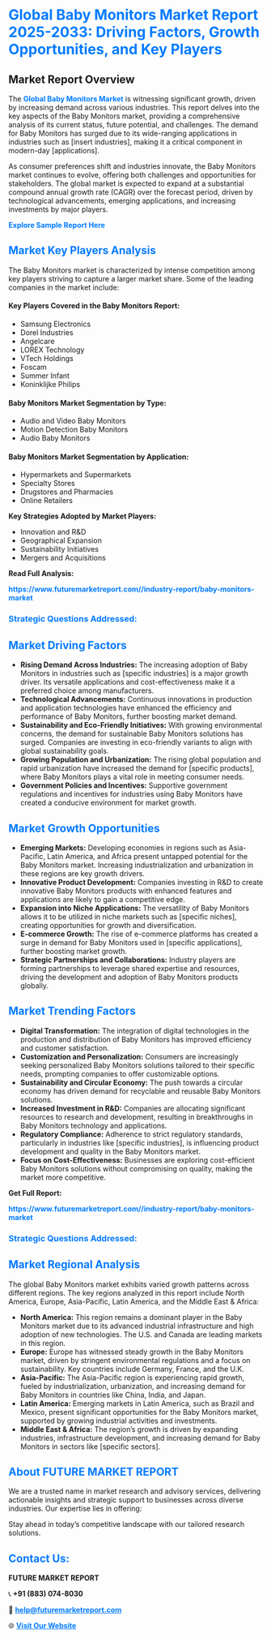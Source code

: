 <h1 style="color: #007BFF;">Global Baby Monitors Market Report 2025-2033: Driving Factors, Growth Opportunities, and Key Players</h1>

<section id="overview">
<h2>Market Report Overview</h2>
<p>The <a href="https://www.futuremarketreport.com//industry-report/baby-monitors-market" style="color: #007BFF; text-decoration: none;"><strong>Global Baby Monitors Market</strong></a> is witnessing significant growth, driven by increasing demand across various industries. This report delves into the key aspects of the Baby Monitors market, providing a comprehensive analysis of its current status, future potential, and challenges. The demand for Baby Monitors has surged due to its wide-ranging applications in industries such as [insert industries], making it a critical component in modern-day [applications].</p>
<p>As consumer preferences shift and industries innovate, the Baby Monitors market continues to evolve, offering both challenges and opportunities for stakeholders. The global market is expected to expand at a substantial compound annual growth rate (CAGR) over the forecast period, driven by technological advancements, emerging applications, and increasing investments by major players.</p>
</section>

<section id="overview">
<p><a href="https://www.futuremarketreport.com//request-sample/reportId=63954" style="color: #007BFF; text-decoration: none;"><strong>Explore Sample Report Here</strong></a></p>
</section>

<section id="key-players">
<h2 style="color: #007BFF;">Market Key Players Analysis</h2>
<p>The Baby Monitors market is characterized by intense competition among key players striving to capture a larger market share. Some of the leading companies in the market include:</p>
<h4>Key Players Covered in the Baby Monitors Report:</h4>
<ul><li>Samsung Electronics</li><li>Dorel Industries</li><li>Angelcare</li><li>LOREX Technology</li><li>VTech Holdings</li><li>Foscam</li><li>Summer Infant</li><li>Koninklijke Philips</li></ul>
<h4>Baby Monitors Market Segmentation by Type:</h4>
<ul><li>Audio and Video Baby Monitors</li><li>Motion Detection Baby Monitors</li><li>Audio Baby Monitors</li></ul>

<h4>Baby Monitors Market Segmentation by Application:</h4>
<ul><li>Hypermarkets and Supermarkets</li><li>Specialty Stores</li><li>Drugstores and Pharmacies</li><li>Online Retailers</li></ul>
<p><strong>Key Strategies Adopted by Market Players:</strong></p>
<ul>
<li>Innovation and R&D</li>
<li>Geographical Expansion</li>
<li>Sustainability Initiatives</li>
<li>Mergers and Acquisitions</li>
</ul>
</section>

<section>
<p><strong>Read Full Analysis: </strong></p><a href="https://www.futuremarketreport.com//industry-report/baby-monitors-market" style="color: #007BFF; text-decoration: none;"><strong>https://www.futuremarketreport.com//industry-report/baby-monitors-market</strong></a>
<h3 style="color: #007BFF;">Strategic Questions Addressed:</h3>
</section>

<section id="driving-factors">
<h2 style="color: #007BFF;">Market Driving Factors</h2>
<ul>
<li><strong>Rising Demand Across Industries:</strong> The increasing adoption of Baby Monitors in industries such as [specific industries] is a major growth driver. Its versatile applications and cost-effectiveness make it a preferred choice among manufacturers.</li>
<li><strong>Technological Advancements:</strong> Continuous innovations in production and application technologies have enhanced the efficiency and performance of Baby Monitors, further boosting market demand.</li>
<li><strong>Sustainability and Eco-Friendly Initiatives:</strong> With growing environmental concerns, the demand for sustainable Baby Monitors solutions has surged. Companies are investing in eco-friendly variants to align with global sustainability goals.</li>
<li><strong>Growing Population and Urbanization:</strong> The rising global population and rapid urbanization have increased the demand for [specific products], where Baby Monitors plays a vital role in meeting consumer needs.</li>
<li><strong>Government Policies and Incentives:</strong> Supportive government regulations and incentives for industries using Baby Monitors have created a conducive environment for market growth.</li>
</ul>
</section>

<section id="growth-opportunities">
<h2 style="color: #007BFF;">Market Growth Opportunities</h2>
<ul>
<li><strong>Emerging Markets:</strong> Developing economies in regions such as Asia-Pacific, Latin America, and Africa present untapped potential for the Baby Monitors market. Increasing industrialization and urbanization in these regions are key growth drivers.</li>
<li><strong>Innovative Product Development:</strong> Companies investing in R&D to create innovative Baby Monitors products with enhanced features and applications are likely to gain a competitive edge.</li>
<li><strong>Expansion into Niche Applications:</strong> The versatility of Baby Monitors allows it to be utilized in niche markets such as [specific niches], creating opportunities for growth and diversification.</li>
<li><strong>E-commerce Growth:</strong> The rise of e-commerce platforms has created a surge in demand for Baby Monitors used in [specific applications], further boosting market growth.</li>
<li><strong>Strategic Partnerships and Collaborations:</strong> Industry players are forming partnerships to leverage shared expertise and resources, driving the development and adoption of Baby Monitors products globally.</li>
</ul>
</section>

<section id="trending-factors">
<h2 style="color: #007BFF;">Market Trending Factors</h2>
<ul>
<li><strong>Digital Transformation:</strong> The integration of digital technologies in the production and distribution of Baby Monitors has improved efficiency and customer satisfaction.</li>
<li><strong>Customization and Personalization:</strong> Consumers are increasingly seeking personalized Baby Monitors solutions tailored to their specific needs, prompting companies to offer customizable options.</li>
<li><strong>Sustainability and Circular Economy:</strong> The push towards a circular economy has driven demand for recyclable and reusable Baby Monitors solutions.</li>
<li><strong>Increased Investment in R&D:</strong> Companies are allocating significant resources to research and development, resulting in breakthroughs in Baby Monitors technology and applications.</li>
<li><strong>Regulatory Compliance:</strong> Adherence to strict regulatory standards, particularly in industries like [specific industries], is influencing product development and quality in the Baby Monitors market.</li>
<li><strong>Focus on Cost-Effectiveness:</strong> Businesses are exploring cost-efficient Baby Monitors solutions without compromising on quality, making the market more competitive.</li>
</ul>
</section>

<section>
<p><strong>Get Full Report: </strong></p><a href="https://www.futuremarketreport.com//industry-report/baby-monitors-market" style="color: #007BFF; text-decoration: none;"><strong>https://www.futuremarketreport.com//industry-report/baby-monitors-market</strong></a>
<h3 style="color: #007BFF;">Strategic Questions Addressed:</h3>
</section>


<section id="regional-analysis">
<h2 style="color: #007BFF;">Market Regional Analysis</h2>
<p>The global Baby Monitors market exhibits varied growth patterns across different regions. The key regions analyzed in this report include North America, Europe, Asia-Pacific, Latin America, and the Middle East & Africa:</p>
<ul>
<li><strong>North America:</strong> This region remains a dominant player in the Baby Monitors market due to its advanced industrial infrastructure and high adoption of new technologies. The U.S. and Canada are leading markets in this region.</li>
<li><strong>Europe:</strong> Europe has witnessed steady growth in the Baby Monitors market, driven by stringent environmental regulations and a focus on sustainability. Key countries include Germany, France, and the U.K.</li>
<li><strong>Asia-Pacific:</strong> The Asia-Pacific region is experiencing rapid growth, fueled by industrialization, urbanization, and increasing demand for Baby Monitors in countries like China, India, and Japan.</li>
<li><strong>Latin America:</strong> Emerging markets in Latin America, such as Brazil and Mexico, present significant opportunities for the Baby Monitors market, supported by growing industrial activities and investments.</li>
<li><strong>Middle East & Africa:</strong> The region’s growth is driven by expanding industries, infrastructure development, and increasing demand for Baby Monitors in sectors like [specific sectors].</li>
</ul>
</section>

<footer>
<h2 style="color: #007BFF;">About FUTURE MARKET REPORT</h2>
<p>We are a trusted name in market research and advisory services, delivering actionable insights and strategic support to businesses across diverse industries. Our expertise lies in offering:</p>

<p>Stay ahead in today’s competitive landscape with our tailored research solutions.</p>

<h2 style="color: #007BFF;">Contact Us:</h2>
<p><strong>FUTURE MARKET REPORT</strong></p>
<p>📞 <strong>+91 (883) 074-8030</strong></p>
<p>📧 <strong><a href="mailto:help@futuremarketreport.com" style="color: #007BFF;">help@futuremarketreport.com</a></strong></p>
<p>🌐 <strong><a href="https://www.futuremarketreport.com/" style="color: #007BFF;">Visit Our Website</a></strong></p>
</footer>